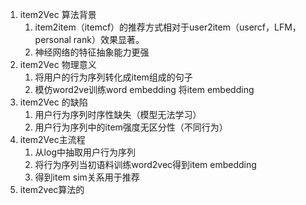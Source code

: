 1. item2Vec 算法背景
   1. item2item（itemcf）的推荐方式相对于user2item（usercf，LFM，personal rank）效果显著。
   2. 神经网络的特征抽象能力更强
2. item2Vec 物理意义
   1. 将用户的行为序列转化成item组成的句子
   2. 模仿word2ve训练word embedding 将item embedding
3. item2Vec 的缺陷
   1. 用户行为序列时序性缺失（模型无法学习）
   2. 用户行为序列中的item强度无区分性（不同行为）
4. item2Vec主流程
   1. 从log中抽取用户行为序列
   2. 将行为序列当初语料训练word2vec得到item embedding
   3. 得到item sim关系用于推荐
5. item2vec算法的
